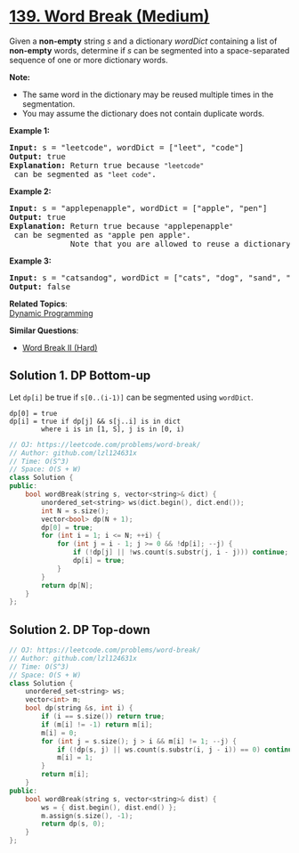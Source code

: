 # [139. Word Break (Medium)](https://leetcode.com/problems/word-break/)

<p>Given a <strong>non-empty</strong> string <em>s</em> and a dictionary <em>wordDict</em> containing a list of <strong>non-empty</strong> words, determine if <em>s</em> can be segmented into a space-separated sequence of one or more dictionary words.</p>

<p><strong>Note:</strong></p>

<ul>
	<li>The same word in the dictionary may be reused multiple times in the segmentation.</li>
	<li>You may assume the dictionary does not contain duplicate words.</li>
</ul>

<p><strong>Example 1:</strong></p>

<pre><strong>Input:</strong> s = "leetcode", wordDict = ["leet", "code"]
<strong>Output:</strong> true
<strong>Explanation:</strong> Return true because <code>"leetcode"</code> can be segmented as <code>"leet code"</code>.
</pre>

<p><strong>Example 2:</strong></p>

<pre><strong>Input:</strong> s = "applepenapple", wordDict = ["apple", "pen"]
<strong>Output:</strong> true
<strong>Explanation:</strong> Return true because <code>"</code>applepenapple<code>"</code> can be segmented as <code>"</code>apple pen apple<code>"</code>.
&nbsp;            Note that you are allowed to reuse a dictionary word.
</pre>

<p><strong>Example 3:</strong></p>

<pre><strong>Input:</strong> s = "catsandog", wordDict = ["cats", "dog", "sand", "and", "cat"]
<strong>Output:</strong> false
</pre>


**Related Topics**:  
[Dynamic Programming](https://leetcode.com/tag/dynamic-programming/)

**Similar Questions**:
* [Word Break II (Hard)](https://leetcode.com/problems/word-break-ii/)

## Solution 1. DP Bottom-up

Let `dp[i]` be true if `s[0..(i-1)]` can be segmented using `wordDict`.

```
dp[0] = true
dp[i] = true if dp[j] && s[j..i] is in dict
        where i is in [1, S], j is in [0, i)
```

```cpp
// OJ: https://leetcode.com/problems/word-break/
// Author: github.com/lzl124631x
// Time: O(S^3)
// Space: O(S + W)
class Solution {
public:
    bool wordBreak(string s, vector<string>& dict) {
        unordered_set<string> ws(dict.begin(), dict.end());
        int N = s.size();
        vector<bool> dp(N + 1);
        dp[0] = true;
        for (int i = 1; i <= N; ++i) {
            for (int j = i - 1; j >= 0 && !dp[i]; --j) {
                if (!dp[j] || !ws.count(s.substr(j, i - j))) continue;
                dp[i] = true;
            }
        }
        return dp[N];
    }
};
```

## Solution 2. DP Top-down

```cpp
// OJ: https://leetcode.com/problems/word-break/
// Author: github.com/lzl124631x
// Time: O(S^3)
// Space: O(S + W)
class Solution {
    unordered_set<string> ws;
    vector<int> m;
    bool dp(string &s, int i) {
        if (i == s.size()) return true;
        if (m[i] != -1) return m[i];
        m[i] = 0;
        for (int j = s.size(); j > i && m[i] != 1; --j) {
            if (!dp(s, j) || ws.count(s.substr(i, j - i)) == 0) continue;
            m[i] = 1;
        }
        return m[i];
    }
public:
    bool wordBreak(string s, vector<string>& dist) {
        ws = { dist.begin(), dist.end() };
        m.assign(s.size(), -1);
        return dp(s, 0);
    }
};
```